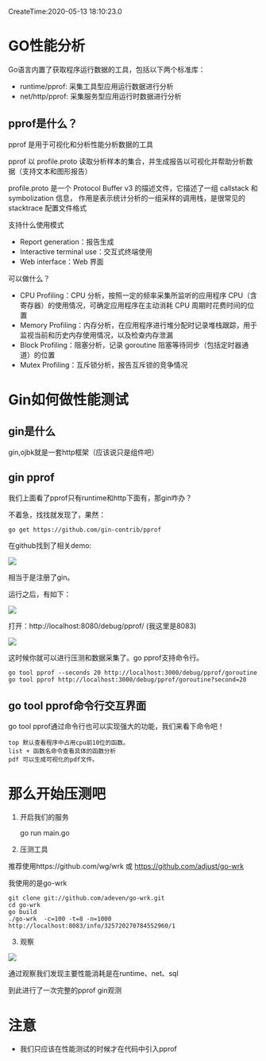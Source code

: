 CreateTime:2020-05-13 18:10:23.0

# GO性能分析

Go语言内置了获取程序运行数据的工具，包括以下两个标准库：
- runtime/pprof: 采集工具型应用运行数据进行分析
- net/http/pprof: 采集服务型应用运行时数据进行分析

## pprof是什么？

pprof 是用于可视化和分析性能分析数据的工具

pprof 以 profile.proto 读取分析样本的集合，并生成报告以可视化并帮助分析数据（支持文本和图形报告）

profile.proto 是一个 Protocol Buffer v3 的描述文件，它描述了一组 callstack 和 symbolization 信息， 作用是表示统计分析的一组采样的调用栈，是很常见的 stacktrace 配置文件格式

支持什么使用模式
- Report generation：报告生成
- Interactive terminal use：交互式终端使用
- Web interface：Web 界面

可以做什么？

- CPU Profiling：CPU 分析，按照一定的频率采集所监听的应用程序 CPU（含寄存器）的使用情况，可确定应用程序在主动消耗 CPU 周期时花费时间的位置
- Memory Profiling：内存分析，在应用程序进行堆分配时记录堆栈跟踪，用于监视当前和历史内存使用情况，以及检查内存泄漏
- Block Profiling：阻塞分析，记录 goroutine 阻塞等待同步（包括定时器通道）的位置
- Mutex Profiling：互斥锁分析，报告互斥锁的竞争情况

# Gin如何做性能测试

## gin是什么

gin,ojbk就是一套http框架（应该说只是组件吧）

## gin pprof

我们上面看了pprof只有runtime和http下面有，那gin咋办？

不着急，找找就发现了，果然：

	go get https://github.com/gin-contrib/pprof

在github找到了相关demo:

![](https://oscimg.oschina.net/oscnet/up-7f109d383684dbf7cfe402d005db5495a2a.png)

相当于是注册了gin。

运行之后，有如下：

![](https://oscimg.oschina.net/oscnet/up-428e3daf59546093507454c228da162ee72.png)

打开：http://localhost:8080/debug/pprof/  (我这里是8083)

![](https://oscimg.oschina.net/oscnet/up-100fb1f557c7469e4b3d7e197e17c985199.png)

这时候你就可以进行压测和数据采集了。go pprof支持命令行。

	go tool pprof --seconds 20 http://localhost:3000/debug/pprof/goroutine
	go tool pprof http://localhost:3000/debug/pprof/goroutine?second=20

## go tool pprof命令行交互界面

go tool pprof通过命令行也可以实现强大的功能，我们来看下命令吧！

	top 默认查看程序中占用cpu前10位的函数。
	list + 函数名命令查看具体的函数分析
	pdf 可以生成可视化的pdf文件。

# 那么开始压测吧

1. 开启我们的服务

	go run main.go

2. 压测工具

推荐使用https://github.com/wg/wrk 或 https://github.com/adjust/go-wrk

我使用的是go-wrk

```
git clone git://github.com/adeven/go-wrk.git
cd go-wrk
go build
./go-wrk  -c=100 -t=8 -n=1000 http://localhost:8083/info/325720270784552960/1
```

3. 观察

![](https://oscimg.oschina.net/oscnet/up-81524872da4ecc458c18980b6d2962d04ab.png)

通过观察我们发现主要性能消耗是在runtime、net、sql

到此进行了一次完整的pprof gin观测

# 注意

- 我们只应该在性能测试的时候才在代码中引入pprof